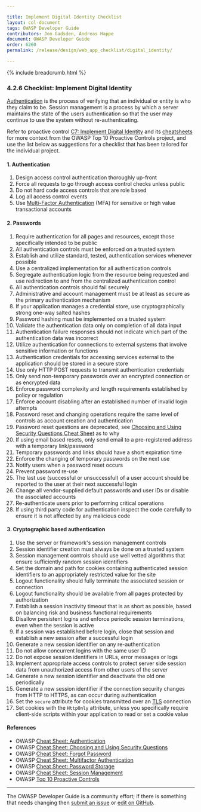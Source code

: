 ```yaml
---

title: Implement Digital Identity Checklist
layout: col-document
tags: OWASP Developer Guide
contributors: Jon Gadsden, Andreas Happe
document: OWASP Developer Guide
order: 6260
permalink: /release/design/web_app_checklist/digital_identity/

---
```


{% include breadcrumb.html %}

### 4.2.6 Checklist: Implement Digital Identity

[Authentication][csauthn] is the process of verifying that an individual or entity is who they claim to be.
Session management is a process by which a server maintains the state of the users authentication
so that the user may continue to use the system without re-authenticating.

Refer to proactive control [C7: Implement Digital Identity][control7] and its [cheatsheets][csproactive-c6]
for more context from the OWASP Top 10 Proactive Controls project,
and use the list below as suggestions for a checklist that has been tailored for the individual project.

#### 1. Authentication

1. Design access control authentication thoroughly up-front
2. Force all requests to go through access control checks unless public
3. Do not hard code access controls that are role based
4. Log all access control events
5. Use [Multi-Factor Authentication][csmfa] (MFA) for sensitive or high value transactional accounts

#### 2. Passwords

1. Require authentication for all pages and resources, except those specifically intended to be public
2. All authentication controls must be enforced on a trusted system
3. Establish and utilize standard, tested, authentication services whenever possible
4. Use a centralized implementation for all authentication controls
5. Segregate authentication logic from the resource being requested and
    use redirection to and from the centralized authentication control
6. All authentication controls should fail securely
7. Administrative and account management must be at least as secure as the primary authentication mechanism
8. If your application manages a credential store, use cryptographically strong one-way salted hashes
9. Password hashing must be implemented on a trusted system
10. Validate the authentication data only on completion of all data input
11. Authentication failure responses should not indicate which part of the authentication data was incorrect
12. Utilize authentication for connections to external systems that involve sensitive information or functions
13. Authentication credentials for accessing services external to the application should be stored in a secure store
14. Use only HTTP POST requests to transmit authentication credentials
15. Only send non-temporary passwords over an encrypted connection or as encrypted data
16. Enforce password complexity and length requirements established by policy or regulation
17. Enforce account disabling after an established number of invalid login attempts
18. Password reset and changing operations require the same level of controls as account creation and authentication
19. Password reset questions are deprecated, see [Choosing and Using Security Questions Cheat Sheet][csquestions] as to why
20. If using email based resets, only send email to a pre-registered address with a temporary link/password
21. Temporary passwords and links should have a short expiration time
22. Enforce the changing of temporary passwords on the next use
23. Notify users when a password reset occurs
24. Prevent password re-use
25. The last use (successful or unsuccessful) of a user account should be reported to the user
    at their next successful login
26. Change all vendor-supplied default passwords and user IDs or disable the associated accounts
27. Re-authenticate users prior to performing critical operations
28. If using third party code for authentication inspect the code carefully
    to ensure it is not affected by any malicious code

#### 3. Cryptographic based authentication

1. Use the server or framework's session management controls
2. Session identifier creation must always be done on a trusted system
3. Session management controls should use well vetted algorithms that ensure sufficiently random session identifiers
4. Set the domain and path for cookies containing authenticated session identifiers
    to an appropriately restricted value for the site
5. Logout functionality should fully terminate the associated session or connection
6. Logout functionality should be available from all pages protected by authorization
7. Establish a session inactivity timeout that is as short as possible,
    based on balancing risk and business functional requirements
8. Disallow persistent logins and enforce periodic session terminations, even when the session is active
9. If a session was established before login, close that session and establish a new session after a successful login
10. Generate a new session identifier on any re-authentication
11. Do not allow concurrent logins with the same user ID
12. Do not expose session identifiers in URLs, error messages or logs
13. Implement appropriate access controls to protect server side session data
    from unauthorized access from other users of the server
14. Generate a new session identifier and deactivate the old one periodically
15. Generate a new session identifier if the connection security changes from HTTP to HTTPS,
    as can occur during authentication
16. Set the `secure` attribute for cookies transmitted over an [TLS][tls] connection
17. Set cookies with the `HttpOnly` attribute,
    unless you specifically require client-side scripts within your application to read or set a cookie value

#### References

* OWASP [Cheat Sheet: Authentication][csauthn]
* OWASP [Cheat Sheet: Choosing and Using Security Questions][csquestions]
* OWASP [Cheat Sheet: Forgot Password][csforgot]
* OWASP [Cheat Sheet: Multifactor Authentication][csmfa]
* OWASP [Cheat Sheet: Password Storage][cspass]
* OWASP [Cheat Sheet: Session Management][cssession]
* OWASP [Top 10 Proactive Controls][proactive10]

----

The OWASP Developer Guide is a community effort; if there is something that needs changing
then [submit an issue][issue060206] or [edit on GitHub][edit060206].

[csproactive-c6]: https://cheatsheetseries.owasp.org/IndexProactiveControls.html#c6-implement-digital-identity
[control7]: https://top10proactive.owasp.org/the-top-10/c7-secure-digital-identities/
[csauthn]: https://cheatsheetseries.owasp.org/cheatsheets/Authentication_Cheat_Sheet
[csmfa]: https://cheatsheetseries.owasp.org/cheatsheets/Multifactor_Authentication_Cheat_Sheet
[cspass]: https://cheatsheetseries.owasp.org/cheatsheets/Password_Storage_Cheat_Sheet
[csforgot]: https://cheatsheetseries.owasp.org/cheatsheets/Password_Storage_Cheat_Sheet
[cssession]: https://cheatsheetseries.owasp.org/cheatsheets/Session_Management_Cheat_Sheet
[csquestions]: https://cheatsheetseries.owasp.org/cheatsheets/Choosing_and_Using_Security_Questions_Cheat_Sheet
[edit060206]: https://github.com/OWASP/www-project-developer-guide/blob/main/draft/06-design/02-web-app-checklist/06-digital-identity.md
[issue060206]: https://github.com/OWASP/www-project-developer-guide/issues/new?labels=enhancement&template=request.md&title=Update:%2006-design/02-web-app-checklist/06-digital-identity
[proactive10]: https://top10proactive.owasp.org
[tls]: https://cheatsheetseries.owasp.org/cheatsheets/Transport_Layer_Security_Cheat_Sheet
